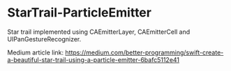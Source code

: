 # StarTrail-ParticleEmitter
Star trail implemented using CAEmitterLayer, CAEmitterCell and UIPanGestureRecognizer.

Medium article link: https://medium.com/better-programming/swift-create-a-beautiful-star-trail-using-a-particle-emitter-6bafc5112e41

